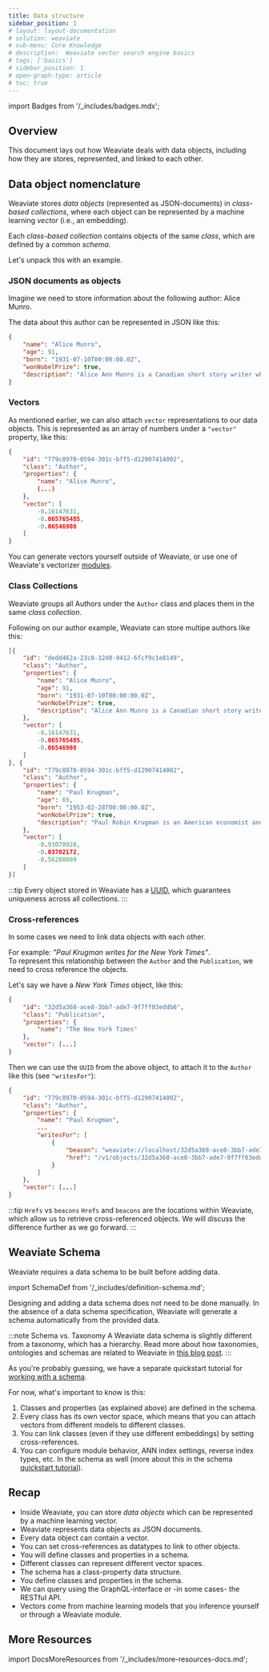 ```yaml
---
title: Data structure
sidebar_position: 1
# layout: layout-documentation
# solution: weaviate
# sub-menu: Core Knowledge
# description:  Weaviate vector search engine basics
# tags: ['basics']
# sidebar_position: 1
# open-graph-type: article
# toc: true
---
```

import Badges from '/_includes/badges.mdx';

<Badges/>

<!-- :::caution Migrated From:
- `Core knowledge/Basics`
  - Refactored to contain subject matter to data structure in Weaviate
  - Introductory "What is Weaviate" sections removed as duplicated by `Introduction`
  - `Console`, `Benchmarks` and `Monitoring` paragraphs removed
::: -->

## Overview

This document lays out how Weaviate deals with data objects, including how they are stores, represented, and linked to each other.

## Data object nomenclature

Weaviate stores _data objects_ (represented as JSON-documents) in _class-based collections_, where each object can be represented by a machine learning _vector_ (i.e., an embedding).

Each _class-based collection_ contains objects of the same _class_, which are defined by a common _schema_.

Let's unpack this with an example.

### JSON documents as objects

Imagine we need to store information about the following author: Alice Munro.

The data about this author can be represented in JSON like this:

```json
{
    "name": "Alice Munro",
    "age": 91,
    "born": "1931-07-10T00:00:00.0Z",
    "wonNobelPrize": true,
    "description": "Alice Ann Munro is a Canadian short story writer who won the Nobel Prize in Literature in 2013. Munro's work has been described as revolutionizing the architecture of short stories, especially in its tendency to move forward and backward in time."
}
```

### Vectors

As mentioned earlier, we can also attach `vector` representations to our data objects. This is represented as an array of numbers under a `"vector"` property, like this: 

```json
{
    "id": "779c8970-0594-301c-bff5-d12907414002",
    "class": "Author",
    "properties": {
        "name": "Alice Munro",
        (...)
    },
    "vector": [
        -0.16147631,
        -0.065765485,
        -0.06546908
    ]
}
```

You can generate vectors yourself outside of Weaviate, or use one of Weaviate's vectorizer [modules](./modules.md). 

### Class Collections

Weaviate groups all Authors under the `Author` class and places them in the same _class collection_.

<!-- [Alice Munro
Born: July 10, 1931 (age 91)
Nobel Prize Winner

"Alice Ann Munro is a Canadian short story writer who won the Nobel Prize in Literature in 2013. Munro's work has been described as revolutionizing the architecture of short stories, especially in its tendency to move forward and backward in time...."
]

[Paul Krugman
Born: February 28, 1953 (age 69)
Nobel Prize Winner

"Paul Robin Krugman is an American economist and public intellectual, who is..."
] -->

Following on our author example, Weaviate can store multipe authors like this:

```json
[{
    "id": "dedd462a-23c8-32d0-9412-6fcf9c1e8149",
    "class": "Author",
    "properties": {
        "name": "Alice Munro",
        "age": 91,
        "born": "1931-07-10T00:00:00.0Z",
        "wonNobelPrize": true,
        "description": "Alice Ann Munro is a Canadian short story writer who won the Nobel Prize in Literature in 2013. Munro's work has been described as revolutionizing the architecture of short stories, especially in its tendency to move forward and backward in time."
    },
    "vector": [
        -0.16147631,
        -0.065765485,
        -0.06546908
    ]
}, {
    "id": "779c8970-0594-301c-bff5-d12907414002",
    "class": "Author",
    "properties": {
        "name": "Paul Krugman",
        "age": 69,
        "born": "1953-02-28T00:00:00.0Z",
        "wonNobelPrize": true,
        "description": "Paul Robin Krugman is an American economist and public intellectual, who is Distinguished Professor of Economics at the Graduate Center of the City University of New York, and a columnist for The New York Times. In 2008, Krugman was the winner of the Nobel Memorial Prize in Economic Sciences for his contributions to New Trade Theory and New Economic Geography."
    },
    "vector": [
        -0.93070928,
        -0.03782172,
        -0.56288009
    ]
}]
```

:::tip
Every object stored in Weaviate has a [UUID](https://en.wikipedia.org/wiki/Universally_unique_identifier), which guarantees uniqueness across all collections.
:::

### Cross-references

In some cases we need to link data objects with each other.

For example: *"Paul Krugman writes for the New York Times"*.<br/>
To represent this relationship between the `Author` and the `Publication`, we need to cross reference the objects.

Let's say we have a *New York Times* object, like this:

```json
{
    "id": "32d5a368-ace8-3bb7-ade7-9f7ff03eddb6",
    "class": "Publication",
    "properties": {
        "name": "The New York Times"
    },
    "vector": [...]
}
```

Then we can use the `UUID` from the above object, to attach it to the `Author` like this (see `"writesFor"`):

<!-- TODO: check if the href format is correct. Shouldn't this include /Publication ?
 "href": "/v1/objects/Publication/32d5a368-ace8-3bb7-ade7-9f7ff03eddb6"
 -->

```json
{
    "id": "779c8970-0594-301c-bff5-d12907414002",
    "class": "Author",
    "properties": {
        "name": "Paul Krugman",
        ...
        "writesFor": [
            {
                "beacon": "weaviate://localhost/32d5a368-ace8-3bb7-ade7-9f7ff03eddb6",
                "href": "/v1/objects/32d5a368-ace8-3bb7-ade7-9f7ff03eddb6"
            }
        ]
    },
    "vector": [...]
}
```

:::tip `Hrefs` vs `beacons`
`Hrefs` and `beacons` are the locations within Weaviate, which allow us to retrieve cross-referenced objects. We will discuss the difference further as we go forward.
:::

## Weaviate Schema

Weaviate requires a data schema to be built before adding data.

import SchemaDef from '/_includes/definition-schema.md';

<SchemaDef/>

Designing and adding a data schema does not need to be done manually. In the absence of a data schema specification, Weaviate will generate a schema automatically from the provided data.

:::note Schema vs. Taxonomy
A Weaviate data schema is slightly different from a taxonomy, which has a hierarchy. Read more about how taxonomies, ontologies and schemas are related to Weaviate in [this blog post](https://medium.com/semi-technologies/taxonomies-ontologies-and-schemas-how-do-they-relate-to-weaviate-9f76739fc695).
:::

As you're probably guessing, we have a separate quickstart tutorial for [working with a schema](/docs/weaviate/quickstart/schema.md).

For now, what's important to know is this:

1. Classes and properties (as explained above) are defined in the schema.
1. Every class has its own vector space, which means that you can attach vectors from different models to different classes.
1. You can link classes (even if they use different embeddings) by setting cross-references.
1. You can configure module behavior, ANN index settings, reverse index types, etc. In the schema as well (more about this in the schema [quickstart tutorial](/docs/weaviate/quickstart/schema.md)).

## Recap

* Inside Weaviate, you can store _data objects_ which can be represented by a machine learning vector.
* Weaviate represents data objects as JSON documents.
* Every data object can contain a vector.
* You can set cross-references as datatypes to link to other objects.
* You will define classes and properties in a schema.
* Different classes can represent different vector spaces.
* The schema has a class-property data structure.
* You define classes and properties in the schema.
* We can query using the GraphQL-interface or -in some cases- the RESTful API.
* Vectors come from machine learning models that you inference yourself or through a Weaviate module.

## More Resources

import DocsMoreResources from '/_includes/more-resources-docs.md';

<DocsMoreResources />
